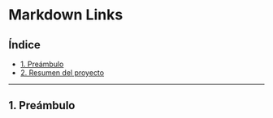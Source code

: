 # Markdown Links

## Índice

- [1. Preámbulo](#1-preámbulo)
- [2. Resumen del proyecto](#2-resumen-del-proyecto)

---

## 1. Preámbulo
